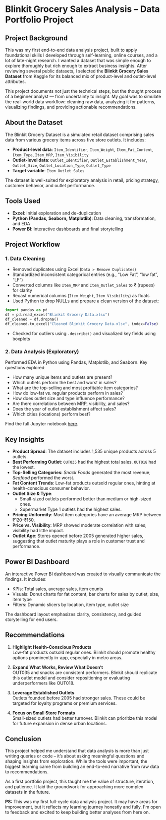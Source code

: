 # Blinkit Grocery Sales Analysis – Data Portfolio Project

## Project Background

This was my first end-to-end data analysis project, built to apply foundational skills I developed through self-learning, online courses, and a lot of late-night research. I wanted a dataset that was simple enough to explore thoroughly but rich enough to extract business insights. After reviewing several public datasets, I selected the **Blinkit Grocery Sales Dataset** from Kaggle for its balanced mix of product-level and outlet-level attributes.

This project documents not just the technical steps, but the thought process of a beginner analyst — from uncertainty to insight. My goal was to simulate the real-world data workflow: cleaning raw data, analyzing it for patterns, visualizing findings, and providing actionable recommendations.

## About the Dataset

The Blinkit Grocery Dataset is a simulated retail dataset comprising sales data from various grocery items across five store outlets. It includes:

- **Product-level data**: `Item_Identifier`, `Item_Weight`, `Item_Fat_Content`, `Item_Type`, `Item_MRP`, `Item_Visibility`
- **Outlet-level data**: `Outlet_Identifier`, `Outlet_Establishment_Year`, `Outlet_Size`, `Outlet_Location_Type`, `Outlet_Type`
- **Target variable**: `Item_Outlet_Sales`

The dataset is well-suited for exploratory analysis in retail, pricing strategy, customer behavior, and outlet performance.

## Tools Used

- **Excel**: Initial exploration and de-duplication
- **Python (Pandas, Seaborn, Matplotlib)**: Data cleaning, transformation, and EDA
- **Power BI**: Interactive dashboards and final storytelling

## Project Workflow

### 1. Data Cleaning

- Removed duplicates using Excel (`Data > Remove Duplicates`)
- Standardized inconsistent categorical entries (e.g., “Low Fat”, “low fat”, “LF”)
- Converted columns like `Item_MRP` and `Item_Outlet_Sales` to ₹ (rupees) for clarity
- Recast numerical columns (`Item_Weight`, `Item_Visibility`) as floats
- Used Python to drop NULLs and prepare a clean version of the dataset:

```python
import pandas as pd
df = pd.read_excel("Blinkit Grocery Data.xlsx")
df_cleaned = df.dropna()
df_cleaned.to_excel("Cleaned Blinkit Grocery Data.xlsx", index=False)
```

- Checked for outliers using `.describe()` and visualized key fields using boxplots

### 2. Data Analysis (Exploratory)

Performed EDA in Python using Pandas, Matplotlib, and Seaborn. Key questions explored:

- How many unique items and outlets are present?
- Which outlets perform the best and worst in sales?
- What are the top-selling and most profitable item categories?
- How do low-fat vs. regular products perform in sales?
- How does outlet size and type influence performance?
- Are there correlations between MRP, visibility, and sales?
- Does the year of outlet establishment affect sales?
- Which cities (locations) perform best?

Find the full Jupyter notebook [here](https://github.com/Urstruly-Thas/Blinkit-data/blob/main/data_analysis_of_blinkit_data.ipynb).

## Key Insights

- **Product Spread**: The dataset includes 1,535 unique products across 5 outlets.
- **Best Performing Outlet**: `OUT035` had the highest total sales. `OUT018` had the lowest.
- **Top-Selling Categories**: *Snack Foods* generated the most revenue; *Seafood* performed the worst.
- **Fat Content Trends**: Low-fat products outsold regular ones, hinting at health-conscious consumer behavior.
- **Outlet Size & Type**:
  - Small-sized outlets performed better than medium or high-sized ones.
  - Supermarket Type 1 outlets had the highest sales.
- **Pricing Uniformity**: Most item categories have an average MRP between ₹120–₹150.
- **Price vs. Visibility**: MRP showed moderate correlation with sales; visibility had little impact.
- **Outlet Age**: Stores opened before 2005 generated higher sales, suggesting that outlet maturity plays a role in customer trust and performance.

## Power BI Dashboard

An interactive Power BI dashboard was created to visually communicate the findings. It includes:

- KPIs: Total sales, average sales, item counts
- Visuals: Donut charts for fat content, bar charts for sales by outlet, size, item type
- Filters: Dynamic slicers by location, item type, outlet size

The dashboard layout emphasizes clarity, consistency, and guided storytelling for end users.

## Recommendations

1. **Highlight Health-Conscious Products**  
   Low-fat products outsold regular ones. Blinkit should promote healthy options prominently in-app, especially in metro areas.

2. **Expand What Works, Review What Doesn’t**  
   OUT035 and snacks are consistent performers. Blinkit should replicate this outlet model and consider repositioning or evaluating underperformers like OUT018.

3. **Leverage Established Outlets**  
   Outlets founded before 2005 had stronger sales. These could be targeted for loyalty programs or premium services.

4. **Focus on Small Store Formats**  
   Small-sized outlets had better turnover. Blinkit can prioritize this model for future expansion in dense urban locations.

## Conclusion

This project helped me understand that data analysis is more than just writing queries or code – it’s about asking meaningful questions and shaping insights from exploration. While the tools were important, the biggest learning came from building an end-to-end narrative from raw data to recommendations.

As a first portfolio project, this taught me the value of structure, iteration, and patience. It laid the groundwork for approaching more complex datasets in the future.

**PS:** This was my first full-cycle data analysis project. It may have areas for improvement, but it reflects my learning journey honestly and fully. I'm open to feedback and excited to keep building better analyses from here on.


